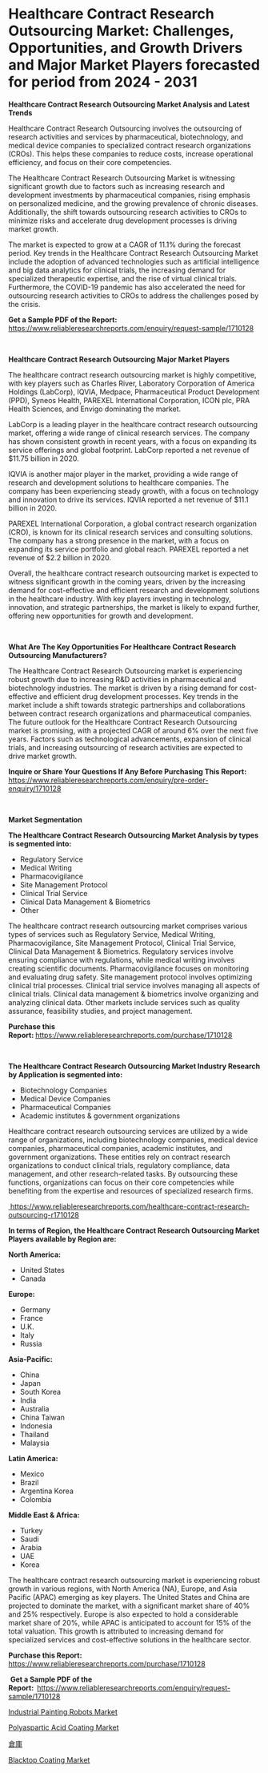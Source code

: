 <p><h1>Healthcare Contract Research Outsourcing Market: Challenges, Opportunities, and Growth Drivers and Major Market Players forecasted for period from 2024 - 2031</h1></p><p><strong>Healthcare Contract Research Outsourcing Market Analysis and Latest Trends</strong></p>
<p><p>Healthcare Contract Research Outsourcing involves the outsourcing of research activities and services by pharmaceutical, biotechnology, and medical device companies to specialized contract research organizations (CROs). This helps these companies to reduce costs, increase operational efficiency, and focus on their core competencies.</p><p>The Healthcare Contract Research Outsourcing Market is witnessing significant growth due to factors such as increasing research and development investments by pharmaceutical companies, rising emphasis on personalized medicine, and the growing prevalence of chronic diseases. Additionally, the shift towards outsourcing research activities to CROs to minimize risks and accelerate drug development processes is driving market growth.</p><p>The market is expected to grow at a CAGR of 11.1% during the forecast period. Key trends in the Healthcare Contract Research Outsourcing Market include the adoption of advanced technologies such as artificial intelligence and big data analytics for clinical trials, the increasing demand for specialized therapeutic expertise, and the rise of virtual clinical trials. Furthermore, the COVID-19 pandemic has also accelerated the need for outsourcing research activities to CROs to address the challenges posed by the crisis.</p></p>
<p><strong>Get a Sample PDF of the Report:&nbsp;</strong> <a href="https://www.reliableresearchreports.com/enquiry/request-sample/1710128">https://www.reliableresearchreports.com/enquiry/request-sample/1710128</a></p>
<p>&nbsp;</p>
<p><strong>Healthcare Contract Research Outsourcing Major Market Players</strong></p>
<p><p>The healthcare contract research outsourcing market is highly competitive, with key players such as Charles River, Laboratory Corporation of America Holdings (LabCorp), IQVIA, Medpace, Pharmaceutical Product Development (PPD), Syneos Health, PAREXEL International Corporation, ICON plc, PRA Health Sciences, and Envigo dominating the market.</p><p>LabCorp is a leading player in the healthcare contract research outsourcing market, offering a wide range of clinical research services. The company has shown consistent growth in recent years, with a focus on expanding its service offerings and global footprint. LabCorp reported a net revenue of $11.75 billion in 2020.</p><p>IQVIA is another major player in the market, providing a wide range of research and development solutions to healthcare companies. The company has been experiencing steady growth, with a focus on technology and innovation to drive its services. IQVIA reported a net revenue of $11.1 billion in 2020.</p><p>PAREXEL International Corporation, a global contract research organization (CRO), is known for its clinical research services and consulting solutions. The company has a strong presence in the market, with a focus on expanding its service portfolio and global reach. PAREXEL reported a net revenue of $2.2 billion in 2020.</p><p>Overall, the healthcare contract research outsourcing market is expected to witness significant growth in the coming years, driven by the increasing demand for cost-effective and efficient research and development solutions in the healthcare industry. With key players investing in technology, innovation, and strategic partnerships, the market is likely to expand further, offering new opportunities for growth and development.</p></p>
<p>&nbsp;</p>
<p><strong>What Are The Key Opportunities For Healthcare Contract Research Outsourcing Manufacturers?</strong></p>
<p><p>The Healthcare Contract Research Outsourcing market is experiencing robust growth due to increasing R&D activities in pharmaceutical and biotechnology industries. The market is driven by a rising demand for cost-effective and efficient drug development processes. Key trends in the market include a shift towards strategic partnerships and collaborations between contract research organizations and pharmaceutical companies. The future outlook for the Healthcare Contract Research Outsourcing market is promising, with a projected CAGR of around 6% over the next five years. Factors such as technological advancements, expansion of clinical trials, and increasing outsourcing of research activities are expected to drive market growth.</p></p>
<p><strong>Inquire or Share Your Questions If Any Before Purchasing This Report:</strong> <a href="https://www.reliableresearchreports.com/enquiry/pre-order-enquiry/1710128">https://www.reliableresearchreports.com/enquiry/pre-order-enquiry/1710128</a></p>
<p>&nbsp;</p>
<p><strong>Market Segmentation</strong></p>
<p><strong>The Healthcare Contract Research Outsourcing Market Analysis by types is segmented into:</strong></p>
<p><ul><li>Regulatory Service</li><li>Medical Writing</li><li>Pharmacovigilance</li><li>Site Management Protocol</li><li>Clinical Trial Service</li><li>Clinical Data Management & Biometrics</li><li>Other</li></ul></p>
<p><p>The healthcare contract research outsourcing market comprises various types of services such as Regulatory Service, Medical Writing, Pharmacovigilance, Site Management Protocol, Clinical Trial Service, Clinical Data Management & Biometrics. Regulatory services involve ensuring compliance with regulations, while medical writing involves creating scientific documents. Pharmacovigilance focuses on monitoring and evaluating drug safety. Site management protocol involves optimizing clinical trial processes. Clinical trial service involves managing all aspects of clinical trials. Clinical data management & biometrics involve organizing and analyzing clinical data. Other markets include services such as quality assurance, feasibility studies, and project management.</p></p>
<p><strong>Purchase this Report:&nbsp;</strong><a href="https://www.reliableresearchreports.com/purchase/1710128">https://www.reliableresearchreports.com/purchase/1710128</a></p>
<p>&nbsp;</p>
<p><strong>The Healthcare Contract Research Outsourcing Market Industry Research by Application is segmented into:</strong></p>
<p><ul><li>Biotechnology Companies</li><li>Medical Device Companies</li><li>Pharmaceutical Companies</li><li>Academic institutes & government organizations</li></ul></p>
<p><p>Healthcare contract research outsourcing services are utilized by a wide range of organizations, including biotechnology companies, medical device companies, pharmaceutical companies, academic institutes, and government organizations. These entities rely on contract research organizations to conduct clinical trials, regulatory compliance, data management, and other research-related tasks. By outsourcing these functions, organizations can focus on their core competencies while benefiting from the expertise and resources of specialized research firms.</p></p>
<p><a href="https://www.reliableresearchreports.com/healthcare-contract-research-outsourcing-r1710128">&nbsp;https://www.reliableresearchreports.com/healthcare-contract-research-outsourcing-r1710128</a></p>
<p><strong>In terms of Region, the Healthcare Contract Research Outsourcing Market Players available by Region are:</strong></p>
<p>
    <p> <strong> North America: </strong>
        <ul>
            <li>United States</li>
            <li>Canada</li>
        </ul>
        </p> 
    <p> <strong> Europe: </strong>
        <ul>
            <li>Germany</li>
            <li>France</li>
            <li>U.K.</li>
            <li>Italy</li>
            <li>Russia</li>
        </ul>
        </p> 
    <p> <strong> Asia-Pacific: </strong>
        <ul>
            <li>China</li>
            <li>Japan</li>
            <li>South Korea</li>
            <li>India</li>
            <li>Australia</li>
            <li>China Taiwan</li>
            <li>Indonesia</li>
            <li>Thailand</li>
            <li>Malaysia</li>
        </ul>
        </p> 
    <p> <strong> Latin America: </strong>
        <ul>
            <li>Mexico</li>
            <li>Brazil</li>
            <li>Argentina Korea</li>
            <li>Colombia</li>
        </ul>
        </p> 
    <p> <strong> Middle East & Africa: </strong>
        <ul>
            <li>Turkey</li>
            <li>Saudi</li>
            <li>Arabia</li>
            <li>UAE</li>
            <li>Korea</li>
        </ul>
    </p>
    </p>
<p><p>The healthcare contract research outsourcing market is experiencing robust growth in various regions, with North America (NA), Europe, and Asia Pacific (APAC) emerging as key players. The United States and China are projected to dominate the market, with a significant market share of 40% and 25% respectively. Europe is also expected to hold a considerable market share of 20%, while APAC is anticipated to account for 15% of the total valuation. This growth is attributed to increasing demand for specialized services and cost-effective solutions in the healthcare sector.</p></p>
<p><strong>Purchase this Report: </strong><a href="https://www.reliableresearchreports.com/purchase/1710128">https://www.reliableresearchreports.com/purchase/1710128</a></p>
<p>&nbsp;<strong>Get a Sample PDF of the Report:&nbsp;&nbsp;</strong><a href="https://www.reliableresearchreports.com/enquiry/request-sample/1710128">https://www.reliableresearchreports.com/enquiry/request-sample/1710128</a></p>
<p><strong></strong></p>
<p><p><a href="https://medium.com/@lkelvin6138/industrial-painting-robots-market-global-market-insights-and-sales-trends-2024-to-2031-c4d3fa367f7e">Industrial Painting Robots Market</a></p><p><a href="https://github.com/PeterParrish5/Market-Research-Report-List-5/blob/main/polyaspartic-acid-coating-market.md">Polyaspartic Acid Coating Market</a></p><p><a href="https://github.com/ycmtqqhvk3273/Market-Research-Report-List-3/blob/main/9724918184924.md">倉庫</a></p><p><a href="https://medium.com/@belaayi865/blacktop-coating-market-size-is-growing-at-cagr-of-6-3-b0e076d183bf">Blacktop Coating Market</a></p></p>